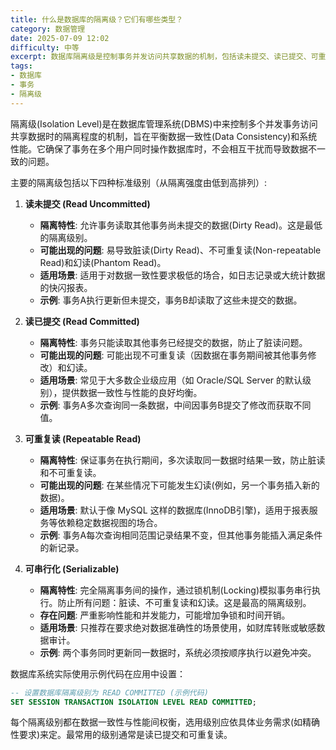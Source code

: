 ```yaml
---
title: 什么是数据库的隔离级？它们有哪些类型？
category: 数据管理
date: 2025-07-09 12:02
difficulty: 中等
excerpt: 数据库隔离级是控制事务并发访问共享数据的机制，包括读未提交、读已提交、可重复读和可串行化。
tags:
- 数据库
- 事务
- 隔离级
---
```

隔离级(Isolation Level)是在数据库管理系统(DBMS)中来控制多个并发事务访问共享数据时的隔离程度的机制，旨在平衡数据一致性(Data Consistency)和系统性能。它确保了事务在多个用户同时操作数据库时，不会相互干扰而导致数据不一致的问题。

主要的隔离级包括以下四种标准级别（从隔离强度由低到高排列）:

1. **读未提交 (Read Uncommitted)**
   - **隔离特性**: 允许事务读取其他事务尚未提交的数据(Dirty Read)。这是最低的隔离级别。
   - **可能出现的问题**: 易导致脏读(Dirty Read)、不可重复读(Non-repeatable Read)和幻读(Phantom Read)。
   - **适用场景**: 适用于对数据一致性要求极低的场合，如日志记录或大统计数据的快闪报表。
   - **示例**: 事务A执行更新但未提交，事务B却读取了这些未提交的数据。

2. **读已提交 (Read Committed)**
   - **隔离特性**: 事务只能读取其他事务已经提交的数据，防止了脏读问题。
   - **可能出现的问题**: 可能出现不可重复读（因数据在事务期间被其他事务修改）和幻读。
   - **适用场景**: 常见于大多数企业级应用（如 Oracle/SQL Server 的默认级别），提供数据一致性与性能的良好均衡。
   - **示例**: 事务A多次查询同一条数据，中间因事务B提交了修改而获取不同值。

3. **可重复读 (Repeatable Read)**
   - **隔离特性**: 保证事务在执行期间，多次读取同一数据时结果一致，防止脏读和不可重复读。
   - **可能出现的问题**: 在某些情况下可能发生幻读(例如，另一个事务插入新的数据)。
   - **适用场景**: 默认于像 MySQL 这样的数据库(InnoDB引擎)，适用于报表服务等依赖稳定数据视图的场合。
   - **示例**: 事务A每次查询相同范围记录结果不变，但其他事务能插入满足条件的新记录。

4. **可串行化 (Serializable)**
   - **隔离特性**: 完全隔离事务间的操作，通过锁机制(Locking)模拟事务串行执行。防止所有问题：脏读、不可重复读和幻读。这是最高的隔离级别。
   - **存在问题**: 严重影响性能和并发能力，可能增加争锁和时间开销。
   - **适用场景**: 只推荐在要求绝对数据准确性的场景使用，如财库转账或敏感数据审计。
   - **示例**: 两个事务同时更新同一数据时，系统必须按顺序执行以避免冲突。

数据库系统实际使用示例代码在应用中设置：

```sql
-- 设置数据库隔离级别为 READ COMMITTED (示例代码)
SET SESSION TRANSACTION ISOLATION LEVEL READ COMMITTED;
```

每个隔离级别都在数据一致性与性能间权衡，选用级别应依具体业务需求(如精确性要求)来定。最常用的级别通常是读已提交和可重复读。
